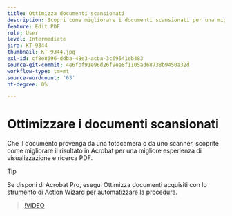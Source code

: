 ```yaml
---
title: Ottimizza documenti scansionati
description: Scopri come migliorare i documenti scansionati per una migliore esperienza di visualizzazione e ricerca dei PDF
feature: Edit PDF
role: User
level: Intermediate
jira: KT-9344
thumbnail: KT-9344.jpg
exl-id: cf8e8696-ddba-48e3-acba-3c69541eb483
source-git-commit: 4e6fbf91e96d26f9ee8f1105ad68738b9450a32d
workflow-type: tm+mt
source-wordcount: '63'
ht-degree: 0%

---
```


# Ottimizzare i documenti scansionati

Che il documento provenga da una fotocamera o da uno scanner, scoprite come migliorare il risultato in Acrobat per una migliore esperienza di visualizzazione e ricerca PDF.

>[!TIP]
>
>Se disponi di Acrobat Pro, esegui Ottimizza documenti acquisiti con lo strumento di Action Wizard per automatizzare la procedura.

>[!VIDEO](https://video.tv.adobe.com/v/347064?quality=12&learn=on&hidetitle=true&captions=ita)
